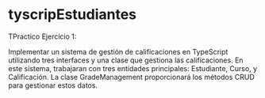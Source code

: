 # tyscripEstudiantes
TPractico
Ejercicio 1:

Implementar un sistema de gestión de calificaciones en TypeScript utilizando tres interfaces y una clase que gestiona las calificaciones. 
En este sistema, trabajaran con tres entidades principales: 
Estudiante, Curso, y Calificación. 
La clase GradeManagement proporcionará los métodos CRUD para gestionar estos datos.

